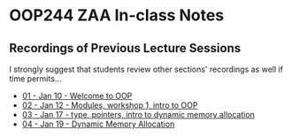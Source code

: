 # OOP244 ZAA In-class Notes
## Recordings of Previous Lecture Sessions
I strongly suggest that students review other sections' recordings as well if time permits...

- [01 - Jan 10 - Welcome to OOP](https://youtu.be/72GsjU2ozUM)
- [02 - Jan 12 - Modules, workshop 1, intro to OOP](https://youtu.be/8pf-ar21xf4)
- [03 - Jan 17 - type, pointers, intro to dynamic memory allocation](https://youtu.be/1r2jHtlNVDY)
- [04 - Jan 19 - Dynamic Memory Allocation](https://youtu.be/Xn_sPCZfCqY)
